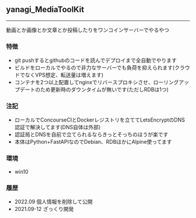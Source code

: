## yanagi_MediaToolKit
---
動画とか画像とか文章とか投稿したりをワンコインサーバーでやるやつ 


### 特徴
- git pushするとgithubのコードを読んでデプロイまで全自動でやります
- ビルドをローカルでやるので非力なサーバーでも負荷を抑えられます(クラウドでなくVPS想定、転送量は増えます)
- コンテナを2つ以上配置してnginxでリバースプロキシさせ、ローリングアップデートのため更新時のダウンタイムが無いです(ただしRDBは1つ)

### 注記
- ローカルでConcourseCIとDockerレジストリを立ててLetsEncryptのDNS認証で解決してます(DNS自体は外部)
- 認証局とDNSを自前で立てられるならきっとそっちのほうが楽です
- 本体はPython+FastAPIなのでDebian、RDBほかにAlpine使ってます

### 環境
- win10

### 履歴
- 2022.09 個人情報を削除して公開
- 2021.09-12 ざっくり開発

